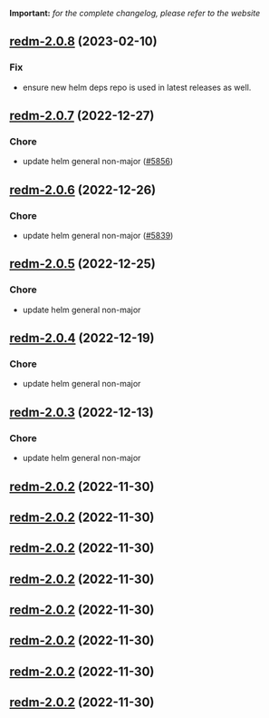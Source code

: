**Important:**
*for the complete changelog, please refer to the website*




## [redm-2.0.8](https://github.com/succelle/charts/compare/redmine-6.0.28...redm-2.0.8) (2023-02-10)

### Fix

- ensure new helm deps repo is used in latest releases as well.
  
  


## [redm-2.0.7](https://github.com/succelle/charts/compare/redm-2.0.6...redm-2.0.7) (2022-12-27)

### Chore

- update helm general non-major ([#5856](https://github.com/succelle/charts/issues/5856))
  
  


## [redm-2.0.6](https://github.com/succelle/charts/compare/redm-2.0.5...redm-2.0.6) (2022-12-26)

### Chore

- update helm general non-major ([#5839](https://github.com/succelle/charts/issues/5839))
  
  


## [redm-2.0.5](https://github.com/succelle/charts/compare/redmine-6.0.19...redm-2.0.5) (2022-12-25)

### Chore

- update helm general non-major
  
  


## [redm-2.0.4](https://github.com/succelle/charts/compare/redmine-6.0.17...redm-2.0.4) (2022-12-19)

### Chore

- update helm general non-major
  
  


## [redm-2.0.3](https://github.com/succelle/charts/compare/redmine-6.0.15...redm-2.0.3) (2022-12-13)

### Chore

- update helm general non-major
  
  


## [redm-2.0.2](https://github.com/succelle/charts/compare/redmine-6.0.8...redm-2.0.2) (2022-11-30)




## [redm-2.0.2](https://github.com/succelle/charts/compare/redmine-6.0.8...redm-2.0.2) (2022-11-30)




## [redm-2.0.2](https://github.com/succelle/charts/compare/redmine-6.0.8...redm-2.0.2) (2022-11-30)




## [redm-2.0.2](https://github.com/succelle/charts/compare/redmine-6.0.8...redm-2.0.2) (2022-11-30)




## [redm-2.0.2](https://github.com/succelle/charts/compare/redmine-6.0.8...redm-2.0.2) (2022-11-30)




## [redm-2.0.2](https://github.com/succelle/charts/compare/redmine-6.0.8...redm-2.0.2) (2022-11-30)




## [redm-2.0.2](https://github.com/succelle/charts/compare/redmine-6.0.8...redm-2.0.2) (2022-11-30)




## [redm-2.0.2](https://github.com/succelle/charts/compare/redmine-6.0.8...redm-2.0.2) (2022-11-30)



